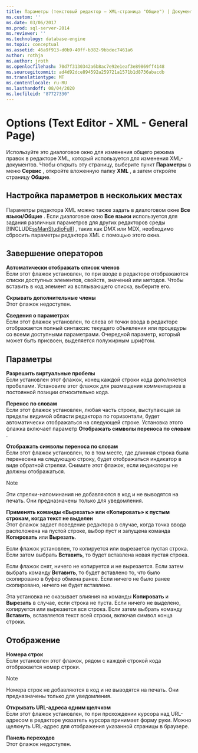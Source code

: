 ```yaml
---
title: Параметры (текстовый редактор — XML-страница "Общие") | Документация Майкрософт
ms.custom: ''
ms.date: 03/06/2017
ms.prod: sql-server-2014
ms.reviewer: ''
ms.technology: database-engine
ms.topic: conceptual
ms.assetid: 46a9f913-d0b9-40ff-b382-9bbdec7461a6
author: rothja
ms.author: jroth
ms.openlocfilehash: 70d7f3130342a6b8ac7e92e1eaf3e89869ff4148
ms.sourcegitcommit: ad4d92dce894592a259721a1571b1d8736abacdb
ms.translationtype: MT
ms.contentlocale: ru-RU
ms.lasthandoff: 08/04/2020
ms.locfileid: "87727330"
---
```

# <a name="options-text-editor---xml---general-page"></a>Options (Text Editor - XML - General Page)
  Используйте это диалоговое окно для изменения общего режима правок в редакторе XML, который используется для изменения XML-документов. Чтобы открыть эту страницу, выберите пункт **Параметры** в меню **Сервис** , откройте вложенную папку **XML** , а затем откройте страницу **Общие**.  
  
## <a name="setting-options-in-multiple-locations"></a>Настройка параметров в нескольких местах  
 Параметры редактора XML можно также задать в диалоговом окне **Все языки/Общие** . Если диалоговое окно **Все языки** используется для задания различных параметров для других редакторов среды [!INCLUDE[ssManStudioFull](../includes/ssmanstudiofull-md.md)] , таких как DMX или MDX, необходимо сбросить параметры редактора XML с помощью этого окна.  
  
## <a name="statement-completion"></a>Завершение операторов  
 **Автоматически отображать список членов**  
 Если этот флажок установлен, то при вводе в редакторе отображаются списки доступных элементов, свойств, значений или методов. Чтобы вставить в код элемент из всплывающего списка, выберите его.  
  
 **Скрывать дополнительные члены**  
 Этот флажок недоступен.  
  
 **Сведения о параметрах**  
 Если этот флажок установлен, то слева от точки ввода в редакторе отображается полный синтаксис текущего объявления или процедуры со всеми доступными параметрами. Очередной параметр, который может быть присвоен, выделяется полужирным шрифтом.  
  
## <a name="settings"></a>Параметры  
 **Разрешить виртуальные пробелы**  
 Если установлен этот флажок, конец каждой строки кода дополняется пробелами. Установите этот флажок для размещения комментариев в постоянной позиции относительно кода.  
  
 **Перенос по словам**  
 Если этот флажок установлен, любая часть строки, выступающая за пределы видимой области редактора по горизонтали, будет автоматически отображаться на следующей строке. Установка этого флажка включает параметр **Отображать символы переноса по словам** .  
  
 **Отображать символы переноса по словам**  
 Если этот флажок установлен, то в том месте, где длинная строка была перенесена на следующую строку, будет отображаться индикатор в виде обратной стрелки. Снимите этот флажок, если индикаторы не должны отображаться.  
  
> [!NOTE]  
>  Эти стрелки-напоминания не добавляются в код и не выводятся на печать. Они предназначены только для уведомления.  
  
 **Применять команды «Вырезать» или «Копировать» к пустым строкам, когда текст не выделен**  
 Этот флажок задает поведение редактора в случае, когда точка ввода расположена на пустой строке, выбор пуст и запущена команда **Копировать** или **Вырезать**.  
  
 Если флажок установлен, то копируется или вырезается пустая строка. Если затем выбрать **Вставить**, то будет вставлена новая пустая строка.  
  
 Если флажок снят, ничего не копируется и не вырезается. Если затем выбрать команду **Вставить**, то будет вставлено то, что было скопировано в буфер обмена ранее. Если ничего не было ранее скопировано, ничего не будет вставлено.  
  
 Эта установка не оказывает влияния на команды **Копировать** и **Вырезать** в случае, если строка не пуста. Если ничего не выделено, копируется или вырезается вся строка. Если затем выбрать команду **Вставить**, вставляется текст всей строки, включая символ конца строки.  
  
## <a name="display"></a>Отображение  
 **Номера строк**  
 Если установлен этот флажок, рядом с каждой строкой кода отображается номер строки.  
  
> [!NOTE]  
>  Номера строк не добавляются в код и не выводятся на печать. Они предназначены только для уведомления.  
  
 **Открывать URL-адреса одним щелчком**  
 Если этот флажок установлен, то при прохождении курсора над URL-адресом в редакторе указатель курсора принимает форму руки. Можно щелкнуть URL-адрес для отображения указанной страницы в браузере.  
  
 **Панель переходов**  
 Этот флажок недоступен.  
  
  
